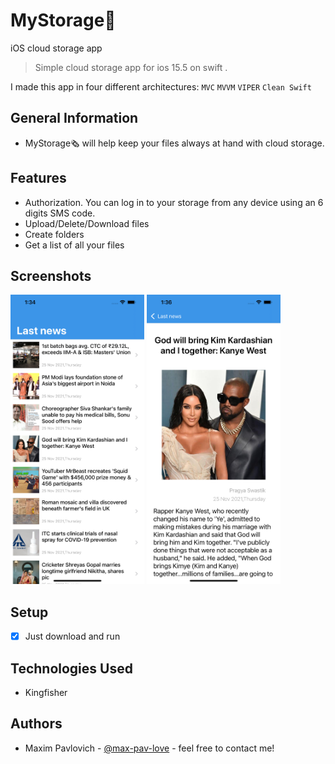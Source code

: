 # MyStorage📂
iOS cloud storage app
> Simple cloud storage app for ios 15.5 on swift .

I made this app in four different architectures: `MVC` `MVVM` `VIPER` `Clean Swift`

## General Information
- MyStorage🗞 will help keep your files always at hand with cloud storage.
## Features
- Authorization. You can log in to your storage from any device using an 6 digits SMS code.
- Upload/Delete/Download files
- Create folders
- Get a list of all your files

## Screenshots

<img src="https://github.com/max-pav-love/lastNews/blob/main/Screenshots/MainScreen.png" width="214" height="463">  <img src="https://github.com/max-pav-love/lastNews/blob/main/Screenshots/DetailScreen.png" width="214" height="463">

## Setup
- [x] Just download and run

## Technologies Used
- Kingfisher

## Authors
- Maxim Pavlovich - [@max-pav-love](https://github.com/max-pav-love) - feel free to contact me!
